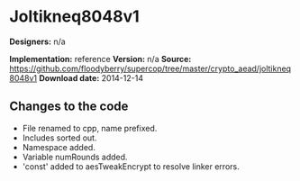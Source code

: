 # Joltikneq8048v1

**Designers:** n/a

**Implementation:** reference
**Version:** n/a
**Source:** https://github.com/floodyberry/supercop/tree/master/crypto_aead/joltikneq8048v1
**Download date:** 2014-12-14

## Changes to the code

* File renamed to cpp, name prefixed.
* Includes sorted out.
* Namespace added.
* Variable numRounds added.
* 'const' added to aesTweakEncrypt to resolve linker errors.